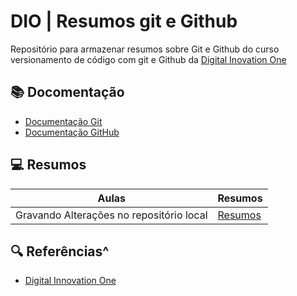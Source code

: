 
# DIO | Resumos git e Github

Repositório para armazenar resumos sobre Git e Github do curso versionamento de código com git e Github da [Digital Inovation One](https://www.dio.me/)

## 📚 Docomentação
- [Documentação Git](https://git-scm.com/doc)
- [Documentação GitHub](https://docs.github.com/)

## 💻 Resumos

| Aulas | Resumos |
| ---------- | --------|
|Gravando Alterações no repositório local | [Resumos]()

## 🔍 Referências^
- [Digital Innovation One]()
